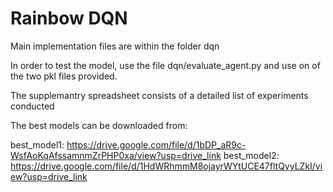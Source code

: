 # Rainbow DQN
Main implementation files are within the folder dqn

In order to test the model, use the file dqn/evaluate_agent.py and use on of the two pkl files provided.

The supplemantry spreadsheet consists of a detailed list of experiments conducted

The best models can be downloaded from:

best_model1: https://drive.google.com/file/d/1bDP_aR9c-WsfAoKqAfssamnmZrPHP0xa/view?usp=drive_link
best_model2: https://drive.google.com/file/d/1HdWRhmmM8ojayrWYtUCE47fltQyyLZkI/view?usp=drive_link
